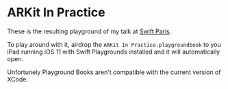 # ARKit In Practice

These is the resulting playground of my talk at [Swift Paris](https://www.meetup.com/swiftparis/events/243703627/).

To play around with it, airdrop the `ARKit In Practice.playgroundbook` to you iPad running iOS 11 with Swift Playgrounds installed and it will automatically open.

Unfortunely Playground Books aren't compatible with the current version of XCode.

